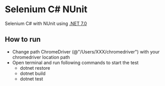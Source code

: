 # Selenium C# NUnit
Selenium C# with NUnit using [.NET 7.0](https://dotnet.microsoft.com/en-us/download/dotnet/7.0)

## How to run
- Change path ChromeDriver (@"/Users/XXX/chromedriver") with your chromedriver location path 
- Open terminal and run following commands to start the test
    - dotnet restore
    - dotnet build
    - dotnet test